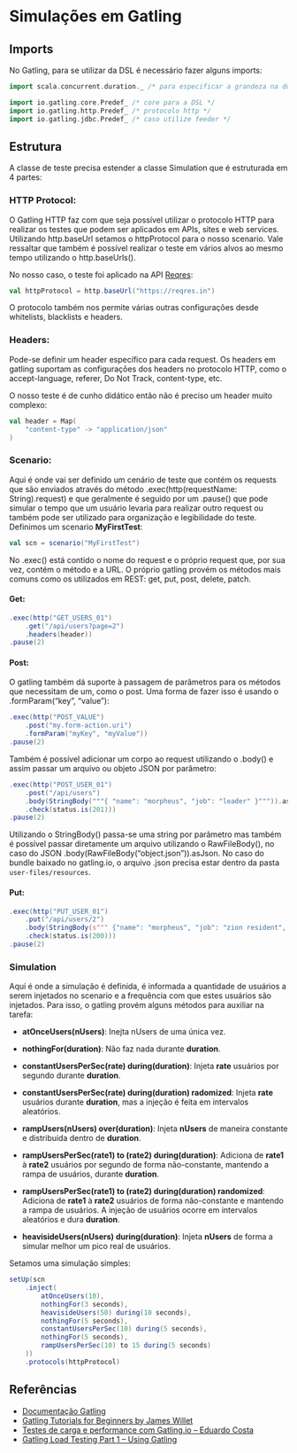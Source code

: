 ﻿# Simulações em Gatling

## **Imports**

No Gatling, para se utilizar da DSL é necessário fazer alguns imports:

```Scala
import scala.concurrent.duration._ /* para especificar a grandeza na duração de tempo */

import io.gatling.core.Predef_ /* core para a DSL */
import io.gatling.http.Predef_ /* protocolo http */
import io.gatling.jdbc.Predef_ /* caso utilize feeder */
```

## **Estrutura**

A classe de teste precisa estender a classe Simulation que é estruturada em 4 partes:

### **HTTP Protocol:**

O Gatling HTTP faz com que seja possível utilizar o protocolo HTTP para realizar os testes que podem ser aplicados em APIs, sites e web services. Utilizando http.baseUrl setamos o httpProtocol para o nosso scenario. Vale ressaltar que também é possível realizar o teste em vários alvos ao mesmo tempo utilizando o http.baseUrls().

No nosso caso, o teste foi aplicado na API [Reqres](https://reqres.in/):

```Scala
val httpProtocol = http.baseUrl("https://reqres.in")
```

O protocolo também nos permite várias outras configurações desde whitelists, blacklists e headers.

### **Headers:**

Pode-se definir um header específico para cada request. Os headers em gatling suportam as configurações dos headers no protocolo HTTP, como o accept-language, referer, Do Not Track, content-type, etc.

O nosso teste é de cunho didático então não é preciso um header muito complexo:

```Scala
val header = Map(
    "content-type" -> "application/json"
)
```

### **Scenario:**

Aqui é onde vai ser definido um cenário de teste que contém os requests que são enviados através do método .exec(http(requestName: String).request) e que geralmente é seguido por um .pause() que pode simular o tempo que um usuário levaria para realizar outro request ou também pode ser utilizado para organização e legibilidade do teste. Definimos um scenario **MyFirstTest**:

```Scala
val scn = scenario("MyFirstTest")
```

No .exec() está contido o nome do request e o próprio request que, por sua vez, contém o método e a URL. O próprio gatling provém os métodos mais comuns como os utilizados em REST: get, put, post, delete, patch.

#### **Get:**

```Scala
.exec(http("GET_USERS_01")
    .get("/api/users?page=2")
    .headers(header))
.pause(2)
```
#### **Post:**

O gatling também dá suporte à passagem de parâmetros para os métodos que necessitam de um, como o post. Uma forma de fazer isso é usando o .formParam(“key”, “value”):

```Scala
.exec(http("POST_VALUE")
    .post("my.form-action.uri")
    .formParam("myKey", "myValue"))
.pause(2)
```

Também é possível adicionar um corpo ao request utilizando o .body() e assim passar um arquivo ou objeto JSON por parâmetro:

```Scala
.exec(http("POST_USER_01")
    .post("/api/users")
    .body(StringBody("""{ "name": "morpheus", "job": "leader" }""")).asJson
    .check(status.is(201)))
.pause(2)
```

Utilizando o StringBody() passa-se uma string por parâmetro mas também é possível passar diretamente um arquivo utilizando o RawFileBody(), no caso do JSON .body(RawFileBody(“object.json”)).asJson. No caso do bundle baixado no gatling.io, o arquivo .json precisa estar dentro da pasta `user-files/resources`.

#### **Put:**

```Scala
.exec(http("PUT_USER_01")
    .put("/api/users/2")
    .body(StringBody(s""" {"name": "morpheus", "job": "zion resident", "updatedAt": "${java.time.LocalDate.now}" } """))
    .check(status.is(200)))
.pause(2)
```

### **Simulation**

Aqui é onde a simulação é definida, é informada a quantidade de usuários a serem injetados no scenario e a frequência com que estes usuários são injetados. Para isso, o gatling provém alguns métodos para auxiliar na tarefa:

* **atOnceUsers(nUsers)**: Inejta nUsers de uma única vez.

* **nothingFor(duration)**: Não faz nada durante **duration**.

* **constantUsersPerSec(rate) during(duration)**: Injeta **rate** usuários por segundo durante **duration**.

* **constantUsersPerSec(rate) during(duration) radomized**: Injeta **rate** usuários durante **duration**, mas a injeção é feita em intervalos aleatórios.

* **rampUsers(nUsers) over(duration)**: Injeta **nUsers** de maneira constante e distribuida dentro de **duration**.

* **rampUsersPerSec(rate1) to (rate2) during(duration)**: Adiciona de **rate1** à **rate2** usuários por segundo de forma não-constante, mantendo a rampa de usuários, durante **duration**.

* **rampUsersPerSec(rate1) to (rate2) during(duration) randomized**: Adiciona de **rate1** à **rate2** usuários de forma não-constante e mantendo a rampa de usuários. A injeção de usuários ocorre em intervalos aleatórios e dura **duration**.

* **heavisideUsers(nUsers) during(duration)**: Injeta **nUsers** de forma a simular melhor um pico real de usuários.

Setamos uma simulação simples:

```Scala
setUp(scn
    .inject(
        atOnceUsers(10),
        nothingFor(3 seconds),
        heavisideUsers(50) during(10 seconds),
        nothingFor(5 seconds),
        constantUsersPerSec(10) during(5 seconds),
        nothingFor(5 seconds),
        rampUsersPerSec(10) to 15 during(5 seconds)
    ))
    .protocols(httpProtocol)
```

## **Referências**

* [Documentação Gatling](https://gatling.io/docs/current/)
* [Gatling Tutorials for Beginners by James Willet](https://www.youtube.com/watch?v=6Uc--YQMwf4&list=PLw_jGKXm9lIYpTotIJ-R31pXS7qqwXstt)
* [Testes de carga e performance com Gatling.io – Eduardo Costa](https://www.youtube.com/watch?v=-tk24HMG41g)
* [Gatling Load Testing Part 1 – Using Gatling](https://blog.codecentric.de/en/2017/06/gatling-load-testing-part-1-using-gatling/)
  
